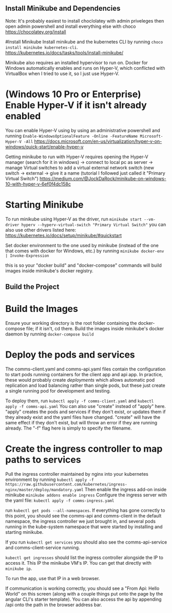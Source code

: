 ## Install Minikube and Dependencies
Note: It's probably easiest to install choclolatey with admin priveleges then open admin powershell and install everything else with choco
https://chocolatey.org/install

#Install Minikube
Install minikube and the kubernetes CLI by running `choco install minikube kubernetes-cli`. 
https://kubernetes.io/docs/tasks/tools/install-minikube/

Minikube also requires an installed hypervisor to run on.
Docker for Windows automatically enables and runs on Hyper-V, which conflicted with VirtualBox when I tried to use it, so I just use Hyper-V. 

# (Windows 10 Pro or Enterprise) Enable Hyper-V if it isn't already enabled
You can enable Hyper-V using by using an administrative powershell and running 
`Enable-WindowsOptionalFeature -Online -FeatureName Microsoft-Hyper-V -All`
https://docs.microsoft.com/en-us/virtualization/hyper-v-on-windows/quick-start/enable-hyper-v

Getting minikube to run with Hyper-V requires opening the Hyper-V manager (search for it in windows)
-> connect to local pc as server 
-> manage Virtual switches to add a virtual external network switch 
	(new switch -> external -> give it a name (tutorial I followed just called it "Primary Virtual Switch")
	https://medium.com/@JockDaRock/minikube-on-windows-10-with-hyper-v-6ef0f4dc158c

# Starting Minikube
To run minikube using Hyper-V as the driver, run
`minikube start --vm-driver hyperv --hyperv-virtual-switch "Primary Virtual Switch"`
you can also use other drivers listed here: https://kubernetes.io/docs/setup/minikube/#quickstart

Set docker environment to the one used by minikube (instead of the one that comes with docker for Windows, etc.) by running 
`minikube docker-env | Invoke-Expression`

this is so your "docker build" and "docker-compose" commands will build images inside minikube's docker registry.


## Build the Project

# Build the Images
Ensure your working directory is the root folder containing the docker-compose file; if it isn't, cd there.
Build the images inside minikube's docker daemon by running `docker-compose build` 

# Deploy the pods and services
The comms-client.yaml and comms-api.yaml files contain the configuration to start pods running containers for the client app and api app.
In practice, these would probably create *deployments* which allows automatic pod replication and load balancing rather than single pods, but these just create a single running pod for development and testing.

To deploy them, run `kubectl apply -f comms-client.yaml` and `kubectl apply -f comms-api.yaml`
You can also use "create" instead of "apply" here.
"apply" creates the pods and services if they don't exist, or updates them if they already exist and the yaml files have changed.
"create" will have the same effect if they don't exist, but will throw an error if they are running already.
The "-f" flag here is simply to specify the filename.

# Create the ingress controller to map paths to services
Pull the ingress controller maintained by nginx into your kubernetes environment by running
`kubectl apply -f https://raw.githubusercontent.com/kubernetes/ingress-nginx/master/deploy/mandatory.yaml`
Then enable the ingress add-on inside minikube
`minikube addons enable ingress`
Configure the ingress server with the yaml file:
`kubectl apply -f comms-ingress.yaml`

run `kubectl get pods --all-namespaces`. If everything has gone correctly to this point, you should see the comms-api and comms-client in the default namespace, the ingress controller we just brought in, and several pods running in the kube-system namespace that were started by installing and starting minikube.

If you run `kubectl get services` you should also see the comms-api-service and comms-client-service running.

`kubectl get ingresses` should list the ingress controller alongside the IP to access it. 
This IP the minikube VM's IP. You can get that directly with `minikube ip`.

To run the app, use that IP in a web browser.

If communication is working correctly, you should see a "From Api: Hello World" on this screen (along with a couple things put onto the page by the angular CLI's starter template). You can also access the api by appending /api onto the path in the browser address bar.